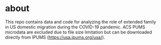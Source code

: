 # about

This repo contains data and code for analyzing the role of extended family in US domestic migration during the COVID-19 pandemic. ACS PUMS microdata are excluded due to file size limitation but can be downloaded directly from IPUMS (https://usa.ipums.org/usa/).